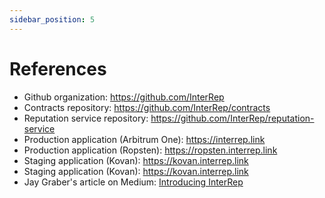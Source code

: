 ```yaml
---
sidebar_position: 5
---
```


# References

-   Github organization: https://github.com/InterRep
-   Contracts repository: https://github.com/InterRep/contracts
-   Reputation service repository: https://github.com/InterRep/reputation-service
-   Production application (Arbitrum One): https://interrep.link
-   Production application (Ropsten): https://ropsten.interrep.link
-   Staging application (Kovan): https://kovan.interrep.link
-   Staging application (Kovan): https://kovan.interrep.link
-   Jay Graber's article on Medium: [Introducing InterRep](https://jaygraber.medium.com/introducing-interrep-255d3f56682)
